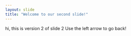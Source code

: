 ```yaml
---
layout: slide
title: "Welcome to our second slide!"
---
```

hi, this is version 2 of slide 2
Use the left arrow to go back!
